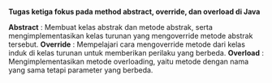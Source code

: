 **Tugas ketiga fokus pada method abstract, override, dan overload di Java**

**Abstract** : Membuat kelas abstrak dan metode abstrak, serta mengimplementasikan kelas turunan yang mengoverride metode abstrak tersebut.
**Override** : Mempelajari cara mengoverride metode dari kelas induk di kelas turunan untuk memberikan perilaku yang berbeda.
**Overload** : Mengimplementasikan metode overloading, yaitu metode dengan nama yang sama tetapi parameter yang berbeda.

